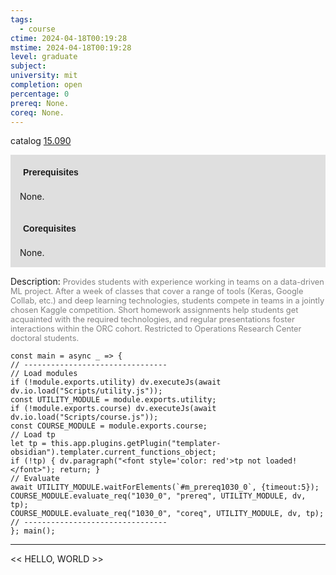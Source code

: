 ```yaml
---
tags:
  - course
ctime: 2024-04-18T00:19:28
mstime: 2024-04-18T00:19:28
level: graduate
subject: 
university: mit
completion: open
percentage: 0
prereq: None.
coreq: None.
---
```


catalog [15.090](http://student.mit.edu/catalog/m15a.html#15.090)

<span style="display: block; padding: 15px; background-color: rgb(100, 100, 100, 0.2);"><font id="m_prereq1030_0" style="display: block; font-family: Arial, sans-serif; font-weight: bold; padding: 5px">Prerequisites</font><br><span id="prereq1030_0">None.</span></span>
<span style="display: block; padding: 15px; background-color: rgb(100, 100, 100, 0.2);"><font id="m_coreq1030_0" style="display: block; font-family: Arial, sans-serif; font-weight: bold; padding: 5px">Corequisites</font><br><span id="coreq1030_0">None.</span></span>

<font style="">Description:</font>
<font style="color: grey; font-size: 0.8rem;">Provides students with experience working in teams on a data-driven ML project. After a week of classes that cover a range of tools (Keras, Google Collab, etc.) and deep learning technologies, students compete in teams in a jointly chosen Kaggle competition. Short homework assignments help students get acquainted with the required technologies, and regular presentations foster interactions within the ORC cohort. Restricted to Operations Research Center doctoral students.</font>

```dataviewjs
const main = async _ => {
// --------------------------------
// Load modules
if (!module.exports.utility) dv.executeJs(await dv.io.load("Scripts/utility.js"));
const UTILITY_MODULE = module.exports.utility;
if (!module.exports.course) dv.executeJs(await dv.io.load("Scripts/course.js"));
const COURSE_MODULE = module.exports.course;
// Load tp
let tp = this.app.plugins.getPlugin("templater-obsidian").templater.current_functions_object;
if (!tp) { dv.paragraph("<font style='color: red'>tp not loaded!</font>"); return; }
// Evaluate
await UTILITY_MODULE.waitForElements(`#m_prereq1030_0`, {timeout:5});
COURSE_MODULE.evaluate_req("1030_0", "prereq", UTILITY_MODULE, dv, tp);
COURSE_MODULE.evaluate_req("1030_0", "coreq", UTILITY_MODULE, dv, tp);
// --------------------------------
}; main();
```

---

<< HELLO, WORLD >>
